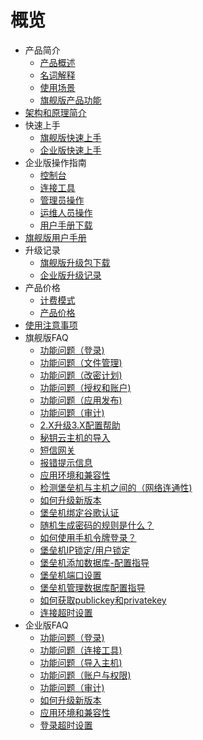 # 概览

* 产品简介
    * [产品概述](/uhas/concepts/overeview)
    * [名词解释](/uhas/concepts/term)
    * [使用场景](/uhas/concepts/case)
    * [旗舰版产品功能](/uhas/concepts/function)
* [架构和原理简介](/uhas/architecture)
* 快速上手
    * [旗舰版快速上手](/uhas/common/super)
    * [企业版快速上手](/uhas/common/pro)
* 企业版操作指南
    * [控制台](/uhas/opintro/console)
    * [连接工具](/uhas/opintro/tools)
    * [管理员操作](/uhas/opintro/admin)
    * [运维人员操作](/uhas/opintro/normal)
    * [用户手册下载](/uhas/opintro/manual)
* [旗舰版用户手册](/uhas/opintro_super)
* 升级记录
    * [旗舰版升级包下载](/uhas/upgrade/super)
    * [企业版升级记录](/uhas/upgrade/pro)
* 产品价格
    * [计费模式](/uhas/price/mode)
    * [产品价格](/uhas/price/jiage)
* [使用注意事项](/uhas/warning)
* 旗舰版FAQ
    * [功能问题（登录)](/uhas/faq_super/q1)
    * [功能问题（文件管理)](/uhas/faq_super/q3)
    * [功能问题（改密计划)](/uhas/faq_super/q6)
    * [功能问题（授权和账户)](/uhas/faq_super/q7)
    * [功能问题（应用发布)](/uhas/faq_super/q8)
    * [功能问题（审计)](/uhas/faq_super/q9)
    * [2.X升级3.X配置帮助](/uhas/faq_super/update)
    * [秘钥云主机的导入](/uhas/faq_super/miyao)
    * [短信网关](/uhas/faq_super/q10)
    * [报错提示信息](/uhas/faq_super/error)
    * [应用环境和兼容性](/uhas/faq_super/q2)
    * [检测堡垒机与主机之间的（网络连通性)](/uhas/faq_super/q11)
    * [如何升级新版本](/uhas/faq_super/q4)
    * [堡垒机绑定谷歌认证](/uhas/faq_super/freeotp)
    * [随机生成密码的规则是什么？](/uhas/faq_super/q5)
    * [如何使用手机令牌登录？](/uhas/faq_super/lingpai)
    * [堡垒机IP锁定/用户锁定](/uhas/faq_super/lock)
    * [堡垒机添加数据库-配置指导](/uhas/faq_super/sql)
    * [堡垒机端口设置](/uhas/faq_super/q20)
    * [堡垒机管理数据库配置指导](/uhas/faq_super/q18)
    * [如何获取publickey和privatekey](/uhas/faq_super/acess.md)
    * [连接超时设置](/uhas/faq_super/site)
* 企业版FAQ
    * [功能问题（登录)](/uhas/faq/q1)
    * [功能问题（连接工具)](/uhas/faq/q2)
    * [功能问题（导入主机)](/uhas/faq/q3)
    * [功能问题（账户与权限)](/uhas/faq/q4)
    * [功能问题（审计)](/uhas/faq/q5)
    * [如何升级新版本](/uhas/faq/q9)
    * [应用环境和兼容性](/uhas/faq/q10)
    * [登录超时设置](/uhas/faq/q11)
